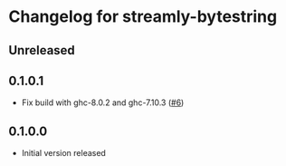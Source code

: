 # Changelog for streamly-bytestring

## Unreleased

## 0.1.0.1

* Fix build with ghc-8.0.2 and ghc-7.10.3 ([#6](https://github.com/psibi/streamly-bytestring/issues/5))

## 0.1.0.0

* Initial version released
